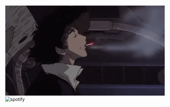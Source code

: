 ![](ezgif-3-a11801710c.gif)
![spotify](https://spotify-recently-played-readme.vercel.app/api?user=31ne6rfpvcp3x6wkjjioxqywuzfu)

